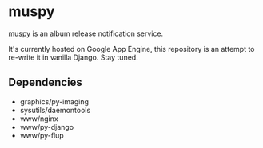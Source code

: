 # muspy

[muspy](http://muspy.com) is an album release notification service.

It's currently hosted on Google App Engine, this repository is an attempt to
re-write it in vanilla Django. Stay tuned.

## Dependencies

* graphics/py-imaging
* sysutils/daemontools
* www/nginx
* www/py-django
* www/py-flup
